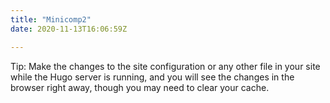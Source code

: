 ```yaml
---
title: "Minicomp2"
date: 2020-11-13T16:06:59Z

---
```


Tip: Make the changes to the site configuration or any other file in your site while the Hugo server is running, and you will see the changes in the browser right away, though you may need to clear your cache.